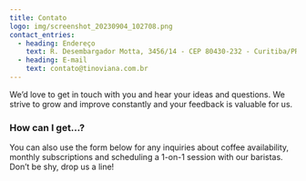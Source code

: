 ```yaml
---
title: Contato
logo: img/screenshot_20230904_102708.png
contact_entries:
  - heading: Endereço
    text: R. Desembargador Motta, 3456/14 - CEP 80430-232 - Curitiba/PR
  - heading: E-mail
    text: contato@tinoviana.com.br
---
```


We’d love to get in touch with you and hear your ideas and
questions. We strive to grow and improve constantly and your feedback
is valuable for us.

<h3 class="f4 b lh-title mb2">How can I get…?</h3>

You can also use the form below for any inquiries about coffee
availability, monthly subscriptions and scheduling a 1-on-1 session
with our baristas. Don’t be shy, drop us a line!
